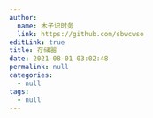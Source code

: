 ```yaml
---
author: 
  name: 木子识时务
  link: https://github.com/sbwcwso
editLink: true
title: 存储器
date: 2021-08-01 03:02:48
permalink: null
categories: 
  - null
tags: 
  - null
---
```


